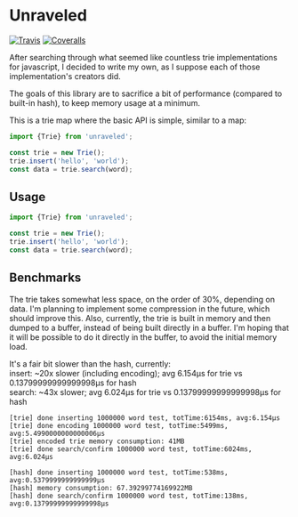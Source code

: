 # Unraveled
[![Travis](https://api.travis-ci.com/freeeve/unraveled.svg?branch=master)](https://travis-ci.com/freeeve/unraveled)
[![Coveralls](https://img.shields.io/coveralls/freeeve/unraveled.svg)](https://coveralls.io/github/freeeve/unraveled)

After searching through what seemed like countless trie implementations for javascript,
I decided to write my own, as I suppose each of those implementation's creators did.

The goals of this library are to sacrifice a bit of performance (compared to built-in hash),
to keep memory usage at a minimum.

This is a trie map where the basic API is simple, similar to a map:

```typescript 
import {Trie} from 'unraveled';

const trie = new Trie();
trie.insert('hello', 'world');
const data = trie.search(word);
```

## Usage
```typescript 
import {Trie} from 'unraveled';

const trie = new Trie();
trie.insert('hello', 'world');
const data = trie.search(word);
```

## Benchmarks
The trie takes somewhat less space, on the order of 30%, depending on data.
I'm planning to implement some compression in the future, which should improve this.
Also, currently, the trie is built in memory and then dumped to a buffer,
instead of being built directly in a buffer. I'm hoping that it will be possible
to do it directly in the buffer, to avoid the initial memory load. 

It's a fair bit slower than the hash, currently:   
insert: ~20x slower (including encoding); avg 6.154μs for trie vs 0.13799999999999998μs for hash  
search: ~43x slower; avg 6.024μs for trie vs 0.13799999999999998μs for hash  

```
[trie] done inserting 1000000 word test, totTime:6154ms, avg:6.154μs
[trie] done encoding 1000000 word test, totTime:5499ms, avg:5.4990000000000006μs
[trie] encoded trie memory consumption: 41MB
[trie] done search/confirm 1000000 word test, totTime:6024ms, avg:6.024μs

[hash] done inserting 1000000 word test, totTime:538ms, avg:0.5379999999999999μs
[hash] memory consumption: 67.39299774169922MB
[hash] done search/confirm 1000000 word test, totTime:138ms, avg:0.13799999999999998μs
```

